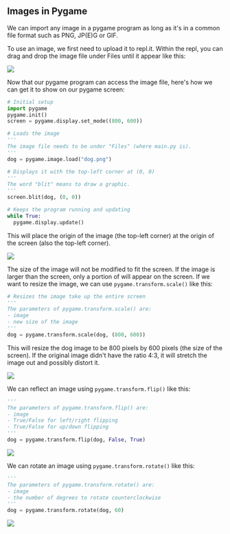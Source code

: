 ## Images in Pygame

We can import any image in a pygame program as long as it's in a common file format such as PNG, JP(E)G or GIF.

To use an image, we first need to upload it to repl.it. Within the repl, you can drag and drop the image file under Files until it appear like this:

![](../../Images/Image.png)

Now that our pygame program can access the image file, here's how we can get it to show on our pygame screen:

```python
# Initial setup
import pygame
pygame.init()
screen = pygame.display.set_mode((800, 600))

# Loads the image
'''
The image file needs to be under "Files" (where main.py is).
'''
dog = pygame.image.load("dog.png")

# Displays it with the top-left corner at (0, 0)
'''
The word "blit" means to draw a graphic.
'''
screen.blit(dog, (0, 0))

# Keeps the program running and updating
while True:
  pygame.display.update()
```

This will place the origin of the image (the top-left corner) at the origin of the screen (also the top-left corner).

![](../../Images/Original_Dog.png)



The size of the image will not be modified to fit the screen. If the image is larger than the screen, only a portion of will appear on the screen. If we want to resize the image, we can use `pygame.transform.scale()` like this:

```python
# Resizes the image take up the entire screen
'''
The parameters of pygame.transform.scale() are:
- image
- new size of the image
'''
dog = pygame.transform.scale(dog, (800, 600))
```

This will resize the dog image to be 800 pixels by 600 pixels (the size of the screen). If the original image didn't have the ratio 4:3, it will stretch the image out and possibly distort it.

![](../../Images/Full_Screen_Dog.png)

We can reflect an image using `pygame.transform.flip()` like this:

```python
'''
The parameters of pygame.transform.flip() are:
- image
- True/False for left/right flipping
- True/False for up/down flipping
'''
dog = pygame.transform.flip(dog, False, True)
```

![](../../Images/Reflected_Dog.png)

We can rotate an image using `pygame.transform.rotate()` like this:

```python
'''
The parameters of pygame.transform.rotate() are:
- image
- the number of degrees to rotate counterclockwise
'''
dog = pygame.transform.rotate(dog, 60)
```

![](../../Images/Rotated_Dog.png)